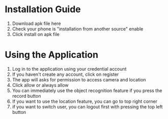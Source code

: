 # Installation Guide
1. Download apk file here
2. Check your phone is "installation from another source" enable
3. Click install on apk file

# Using the Application
1. Log in to the application using your credential account
2. If you haven't create any account, click on register
3. The app will asks for permission to access camera and location
4. Click allow or always allow
5. You can immediately use the object recognition feature if you press the record button
6. If you want to use the location feature, you can go to top right corner
7. if you want to switch user, you can logout first with pressing the top left button
